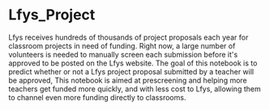# Lfys_Project
Lfys receives hundreds of thousands of project proposals each year for classroom projects in need of funding. Right now, a large number of volunteers is needed to manually screen each submission before it's approved to be posted on the Lfys website. 
The goal of this notebook is to predict whether or not a Lfys project proposal submitted by a teacher will be approved, 
This notebook is aimed at prescreening and helping more teachers get funded more quickly, and with less cost to Lfys, allowing them to channel even more funding directly to classrooms. 
